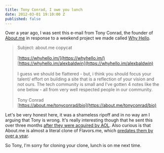 ```yaml
---
title: Tony Conrad, I owe you lunch
date: 2012-03-01 19:10:00 Z
published: false
---
```


Over a year ago, I was sent this e-mail from Tony Conrad, the founder of [About.me](https://about.me) in response to a weekend project we made called [Why Hello](https://whyhello.im).

> Subject: about.me copycat<br /><br />[https://whyhello.im/](https://whyhello.im/)<br />[https://whyhello.im/alexbaldwin](https://whyhello.im/alexbaldwin)<br /><br />I guess we should be flattered - but, i think you should focus your talent/ effort on building a site that is a reflection of your vision and not ours. The tech community is small and I've gotten 4 notes like the one below - all from very well respected people in our community.<br /><br />Tony Conrad<br />[https://about.me/tonyconrad/bio](https://about.me/tonyconrad/bio)

Let's be very honest here, it was a shameless ripoff and in no way am I arguing that Tony is wrong. It's really interesting though that he sent this over three months [after they were acquired by AOL](https://mashable.com/2010/12/20/about-me-acquired/). Also curious is that About.me is almost a literal clone of Flavors.me, which [predates them by over a year](https://techcrunch.com/2010/02/23/flavors-me-build-profile/).

So Tony,  I'm sorry for cloning your clone, lunch is on me next time.
